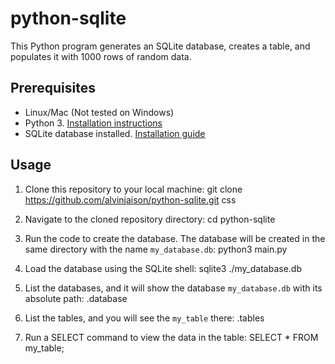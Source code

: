 # python-sqlite

This Python program generates an SQLite database, creates a table, and populates it with 1000 rows of random data.

## Prerequisites

- Linux/Mac (Not tested on Windows)
- Python 3. [Installation instructions](https://www.python.org/downloads/)
- SQLite database installed. [Installation guide](https://www.digitalocean.com/community/tutorials/how-to-install-and-use-sqlite-on-ubuntu-20-04)

## Usage

1. Clone this repository to your local machine:
   git clone https://github.com/alvinjaison/python-sqlite.git
css
2. Navigate to the cloned repository directory:
   cd python-sqlite
   
4. Run the code to create the database. The database will be created in the same directory with the name `my_database.db`:
  python3 main.py

5. Load the database using the SQLite shell:
   sqlite3 ./my_database.db
   
6. List the databases, and it will show the database `my_database.db` with its absolute path:
.database

7. List the tables, and you will see the `my_table` there:
.tables

8. Run a SELECT command to view the data in the table:
SELECT * FROM my_table;

